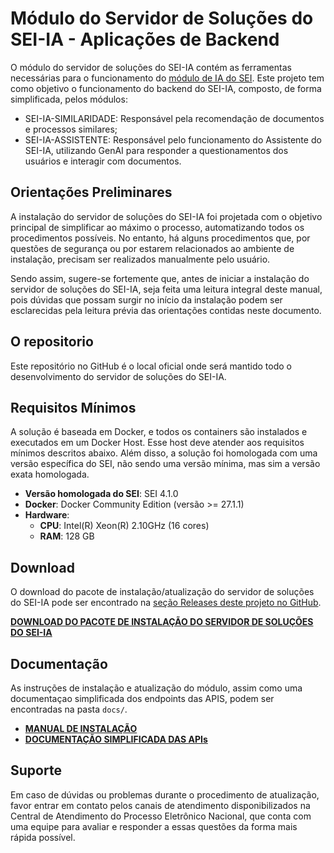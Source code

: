 # Módulo do Servidor de Soluções do SEI-IA - Aplicações de Backend

O módulo do servidor de soluções do SEI-IA contém as ferramentas necessárias para o funcionamento do [módulo de IA do SEI](https://github.com/anatelgovbr/mod-sei-ia). Este projeto tem como objetivo o funcionamento do backend do SEI-IA, composto, de forma simplificada, pelos módulos:
- SEI-IA-SIMILARIDADE: Responsável pela recomendação de documentos e processos similares;
- SEI-IA-ASSISTENTE: Responsável pelo funcionamento do Assistente do SEI-IA, utilizando GenAI para responder a questionamentos dos usuários e interagir com documentos.

## Orientações Preliminares

A instalação do servidor de soluções do SEI-IA foi projetada com o objetivo principal de simplificar ao máximo o processo, automatizando todos os procedimentos possíveis. No entanto, há alguns procedimentos que, por questões de segurança ou por estarem relacionados ao ambiente de instalação, precisam ser realizados manualmente pelo usuário.

Sendo assim, sugere-se fortemente que, antes de iniciar a instalação do servidor de soluções do SEI-IA, seja feita uma leitura integral deste manual, pois dúvidas que possam surgir no início da instalação podem ser esclarecidas pela leitura prévia das orientações contidas neste documento.

## O repositorio

Este repositório no GitHub é o local oficial onde será mantido todo o desenvolvimento do servidor de soluções do SEI-IA.

## Requisitos Mínimos

A solução é baseada em Docker, e todos os containers são instalados e executados em um Docker Host. Esse host deve atender aos requisitos mínimos descritos abaixo. Além disso, a solução foi homologada com uma versão específica do SEI, não sendo uma versão mínima, mas sim a versão exata homologada.

- **Versão homologada do SEI**: SEI 4.1.0
- **Docker**: Docker Community Edition (versão >= 27.1.1)
- **Hardware**:
  - **CPU**: Intel(R) Xeon(R) 2.10GHz (16 cores)
  - **RAM**: 128 GB

## Download

O download do pacote de instalação/atualização do servidor de soluções do SEI-IA pode ser encontrado na [seção Releases deste projeto no GitHub](https://github.com/anatelgovbr/sei-ia/releases). 

**[DOWNLOAD DO PACOTE DE INSTALAÇÃO DO SERVIDOR DE SOLUÇÕES DO SEI-IA](https://github.com/anatelgovbr/sei-ia/releases)** 

## Documentação

As instruções de instalação e atualização do módulo, assim como uma documentaçao simplificada dos endpoints das APIS, podem ser encontradas na pasta `docs/`.

* **[MANUAL DE INSTALAÇÃO](docs/INSTALL.md)**
* **[DOCUMENTAÇÃO SIMPLIFICADA DAS APIs](docs/API_MANUAL.md)**


## Suporte

Em caso de dúvidas ou problemas durante o procedimento de atualização, favor entrar em contato pelos canais de atendimento disponibilizados na Central de Atendimento do Processo Eletrônico Nacional, que conta com uma equipe para avaliar e responder a essas questões da forma mais rápida possível.